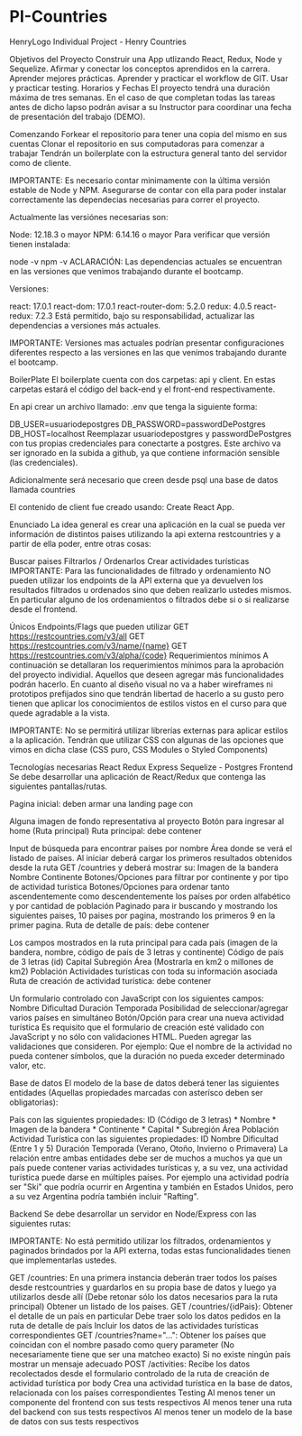 # PI-Countries
HenryLogo
Individual Project - Henry Countries


Objetivos del Proyecto
Construir una App utlizando React, Redux, Node y Sequelize.
Afirmar y conectar los conceptos aprendidos en la carrera.
Aprender mejores prácticas.
Aprender y practicar el workflow de GIT.
Usar y practicar testing.
Horarios y Fechas
El proyecto tendrá una duración máxima de tres semanas. En el caso de que completan todas las tareas antes de dicho lapso podrán avisar a su Instructor para coordinar una fecha de presentación del trabajo (DEMO).

Comenzando
Forkear el repositorio para tener una copia del mismo en sus cuentas
Clonar el repositorio en sus computadoras para comenzar a trabajar
Tendrán un boilerplate con la estructura general tanto del servidor como de cliente.

IMPORTANTE: Es necesario contar minimamente con la última versión estable de Node y NPM. Asegurarse de contar con ella para poder instalar correctamente las dependecias necesarias para correr el proyecto.

Actualmente las versiónes necesarias son:

Node: 12.18.3 o mayor
NPM: 6.14.16 o mayor
Para verificar que versión tienen instalada:

node -v
npm -v
ACLARACIÓN: Las dependencias actuales se encuentran en las versiones que venimos trabajando durante el bootcamp.

Versiones:

react: 17.0.1
react-dom: 17.0.1
react-router-dom: 5.2.0
redux: 4.0.5
react-redux: 7.2.3
Está permitido, bajo su responsabilidad, actualizar las dependencias a versiones más actuales.

IMPORTANTE: Versiones mas actuales podrían presentar configuraciones diferentes respecto a las versiones en las que venimos trabajando durante el bootcamp.

BoilerPlate
El boilerplate cuenta con dos carpetas: api y client. En estas carpetas estará el código del back-end y el front-end respectivamente.

En api crear un archivo llamado: .env que tenga la siguiente forma:

DB_USER=usuariodepostgres
DB_PASSWORD=passwordDePostgres
DB_HOST=localhost
Reemplazar usuariodepostgres y passwordDePostgres con tus propias credenciales para conectarte a postgres. Este archivo va ser ignorado en la subida a github, ya que contiene información sensible (las credenciales).

Adicionalmente será necesario que creen desde psql una base de datos llamada countries

El contenido de client fue creado usando: Create React App.

Enunciado
La idea general es crear una aplicación en la cual se pueda ver información de distintos paises utilizando la api externa restcountries y a partir de ella poder, entre otras cosas:

Buscar paises
Filtrarlos / Ordenarlos
Crear actividades turísticas
IMPORTANTE: Para las funcionalidades de filtrado y ordenamiento NO pueden utilizar los endpoints de la API externa que ya devuelven los resultados filtrados u ordenados sino que deben realizarlo ustedes mismos. En particular alguno de los ordenamientos o filtrados debe si o si realizarse desde el frontend.

Únicos Endpoints/Flags que pueden utilizar
GET https://restcountries.com/v3/all
GET https://restcountries.com/v3/name/{name}
GET https://restcountries.com/v3/alpha/{code}
Requerimientos mínimos
A continuación se detallaran los requerimientos mínimos para la aprobación del proyecto individial. Aquellos que deseen agregar más funcionalidades podrán hacerlo. En cuanto al diseño visual no va a haber wireframes ni prototipos prefijados sino que tendrán libertad de hacerlo a su gusto pero tienen que aplicar los conocimientos de estilos vistos en el curso para que quede agradable a la vista.

IMPORTANTE: No se permitirá utilizar librerías externas para aplicar estilos a la aplicación. Tendrán que utilizar CSS con algunas de las opciones que vimos en dicha clase (CSS puro, CSS Modules o Styled Components)

Tecnologías necesarias
 React
 Redux
 Express
 Sequelize - Postgres
Frontend
Se debe desarrollar una aplicación de React/Redux que contenga las siguientes pantallas/rutas.

Pagina inicial: deben armar una landing page con

 Alguna imagen de fondo representativa al proyecto
 Botón para ingresar al home (Ruta principal)
Ruta principal: debe contener

 Input de búsqueda para encontrar países por nombre
 Área donde se verá el listado de países. Al iniciar deberá cargar los primeros resultados obtenidos desde la ruta GET /countries y deberá mostrar su:
Imagen de la bandera
Nombre
Continente
 Botones/Opciones para filtrar por continente y por tipo de actividad turística
 Botones/Opciones para ordenar tanto ascendentemente como descendentemente los países por orden alfabético y por cantidad de población
 Paginado para ir buscando y mostrando los siguientes paises, 10 paises por pagina, mostrando los primeros 9 en la primer pagina.
Ruta de detalle de país: debe contener

 Los campos mostrados en la ruta principal para cada país (imagen de la bandera, nombre, código de país de 3 letras y continente)
 Código de país de 3 letras (id)
 Capital
 Subregión
 Área (Mostrarla en km2 o millones de km2)
 Población
 Actividades turísticas con toda su información asociada
Ruta de creación de actividad turística: debe contener

 Un formulario controlado con JavaScript con los siguientes campos:
Nombre
Dificultad
Duración
Temporada
 Posibilidad de seleccionar/agregar varios países en simultáneo
 Botón/Opción para crear una nueva actividad turística
Es requisito que el formulario de creación esté validado con JavaScript y no sólo con validaciones HTML. Pueden agregar las validaciones que consideren. Por ejemplo: Que el nombre de la actividad no pueda contener símbolos, que la duración no pueda exceder determinado valor, etc.

Base de datos
El modelo de la base de datos deberá tener las siguientes entidades (Aquellas propiedades marcadas con asterísco deben ser obligatorias):

 País con las siguientes propiedades:
ID (Código de 3 letras) *
Nombre *
Imagen de la bandera *
Continente *
Capital *
Subregión
Área
Población
 Actividad Turística con las siguientes propiedades:
ID
Nombre
Dificultad (Entre 1 y 5)
Duración
Temporada (Verano, Otoño, Invierno o Primavera)
La relación entre ambas entidades debe ser de muchos a muchos ya que un país puede contener varias actividades turísticas y, a su vez, una actividad turística puede darse en múltiples países. Por ejemplo una actividad podría ser "Ski" que podría ocurrir en Argentina y también en Estados Unidos, pero a su vez Argentina podría también incluir "Rafting".

Backend
Se debe desarrollar un servidor en Node/Express con las siguientes rutas:

IMPORTANTE: No está permitido utilizar los filtrados, ordenamientos y paginados brindados por la API externa, todas estas funcionalidades tienen que implementarlas ustedes.

 GET /countries:
En una primera instancia deberán traer todos los países desde restcountries y guardarlos en su propia base de datos y luego ya utilizarlos desde allí (Debe retonar sólo los datos necesarios para la ruta principal)
Obtener un listado de los paises.
 GET /countries/{idPais}:
Obtener el detalle de un país en particular
Debe traer solo los datos pedidos en la ruta de detalle de país
Incluir los datos de las actividades turísticas correspondientes
 GET /countries?name="...":
Obtener los países que coincidan con el nombre pasado como query parameter (No necesariamente tiene que ser una matcheo exacto)
Si no existe ningún país mostrar un mensaje adecuado
 POST /activities:
Recibe los datos recolectados desde el formulario controlado de la ruta de creación de actividad turística por body
Crea una actividad turística en la base de datos, relacionada con los países correspondientes
Testing
 Al menos tener un componente del frontend con sus tests respectivos
 Al menos tener una ruta del backend con sus tests respectivos
 Al menos tener un modelo de la base de datos con sus tests respectivos
